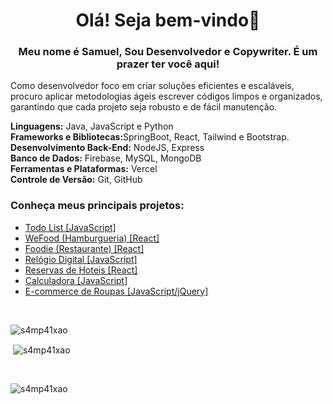 <h1 align="center">Olá! Seja bem-vindo👋</h1>
<h3 align="center">Meu nome é Samuel, Sou Desenvolvedor e Copywriter. É um prazer ter você aqui!</h3>

Como desenvolvedor foco em criar soluções eficientes e escaláveis, procuro aplicar metodologias ágeis escrever códigos limpos e organizados, garantindo que cada projeto seja robusto e de fácil manutenção.

<strong>Linguagens:</strong> Java, JavaScript e Python
<br>
<strong>Frameworks e Bibliotecas:</strong>SpringBoot, React, Tailwind e Bootstrap.
<br>
<strong>Desenvolvimento Back-End:</strong> NodeJS, Express
<br>
<strong>Banco de Dados:</strong> Firebase, MySQL, MongoDB
<br>
<strong>Ferramentas e Plataformas:</strong> Vercel
<br>
<strong>Controle de Versão:</strong> Git, GitHub


<h3>Conheça meus principais projetos:</h3>

<ul>
    <li><a href="https://todo-list-one-blush.vercel.app/" target="_blank">Todo List [JavaScript]</a></li>
    <li><a href="https://wefood.vercel.app/" target="_blank">WeFood (Hamburgueria) [React]</a></li>
    <li><a href="https://restaurant-landing-page-mocha.vercel.app/" target="_blank">Foodie (Restaurante) [React]</a></li>
    <li><a href="https://relogio-digital-psi-rust.vercel.app/" target="_blank">Relógio Digital [JavaScript]</a></li>
    <li><a href="https://experience-react-tailwind.vercel.app/" target="_blank">Reservas de Hoteis [React]</a></li>
    <li><a href="https://calculator-project-three-theta.vercel.app/" target="_blank">Calculadora [JavaScript]</a></li>
    <li><a href="https://e-commerce-j-query-bootstrap.vercel.app/" target="_blank">E-commerce de Roupas [JavaScript/jQuery]</a></li>
</ul>

<br>

<p><img align="left" src="https://github-readme-stats.vercel.app/api/top-langs?username=s4mp41xao&show_icons=true&locale=en&layout=compact" alt="s4mp41xao" /></p>

<br>

<p>&nbsp;<img align="center" src="https://github-readme-stats.vercel.app/api?username=s4mp41xao&show_icons=true&locale=en" alt="s4mp41xao" /></p>

<br>

<p><img align="center" src="https://github-readme-streak-stats.herokuapp.com/?user=s4mp41xao&" alt="s4mp41xao" /></p>
